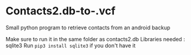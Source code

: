 # Contacts2.db-to-.vcf
Small python program to retrieve contacts from an android backup 

Make sure to run it in the same folder as contacts2.db
Libraries needed : sqlite3 
Run `pip3 install sqlite3` if you don't have it
